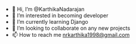 - 👋 Hi, I’m @KarthikaNadarajan
- 👀 I’m interested in becoming developer
- 🌱 I’m currently learning Django
- 💞️ I’m looking to collaborate on any new projects
- 📫 How to reach me nrkarthika1998@gmail.com

<!---
KarthikaNadarajan/KarthikaNadarajan is a ✨ special ✨ repository because its `README.md` (this file) appears on your GitHub profile.
You can click the Preview link to take a look at your changes.
--->
